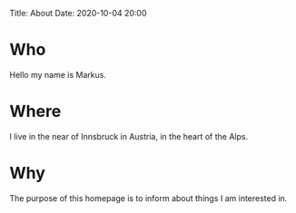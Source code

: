 Title: About
Date: 2020-10-04 20:00

# Who
Hello my name is Markus. 

# Where
I live in the near of Innsbruck in Austria, in the heart of the Alps.

# Why
The purpose of this homepage is to inform about things I am interested in. 